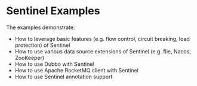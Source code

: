 # Sentinel Examples

The examples demonstrate:

- How to leverage basic features (e.g. flow control, circuit breaking, load protection) of Sentinel
- How to use various data source extensions of Sentinel (e.g. file, Nacos, ZooKeeper)
- How to use Dubbo with Sentinel
- How to use Apache RocketMQ client with Sentinel
- How to use Sentinel annotation support
